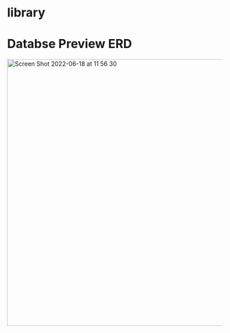 # library

# Databse Preview ERD

<img width="623" alt="Screen Shot 2022-06-18 at 11 56 30" src="https://user-images.githubusercontent.com/62531300/174423413-05af6a54-fa6c-4186-b67f-59845de740ff.png">
